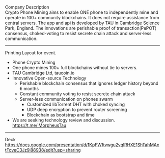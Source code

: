 Company Description <br>
Crypto Phone Mining aims to enable ONE phone to independently mine and operate in 100+ community blockchains. It does not require assistance from central servers. The app and api is developed by TAU in Cambridge Science Park, England. The innovations are perishable proof of transaction(PePOT) consensus, choked-voting to resist secrete chain attack and server-less communication. 

---
Printing Layout for event.

* Phone Crypto Mining
* One phone mines 100+ full blockchains without tie to servers.
* TAU Cambridge Ltd, taucoin.io
* Innovative Open-source Technology
  * Perishable blockchain consensus that ignores ledger history beyond 6 months
  * Constant community voting to resist secrete chain attack
  * Server-less communication on phones swarm 
    * Customized libTorrent DHT with choked syncing
    * UDP deep encryption to prevent router screening
    * Blockchain as bootstrap and time
* We are seeking technology review and discussion. https://t.me/iMorpheusTau

---
Deck
https://docs.google.com/presentation/d/1KpFWftvwgu2vqlRHXE1ShTahMAotFoveC3Jz9i88938/edit?usp=sharing
